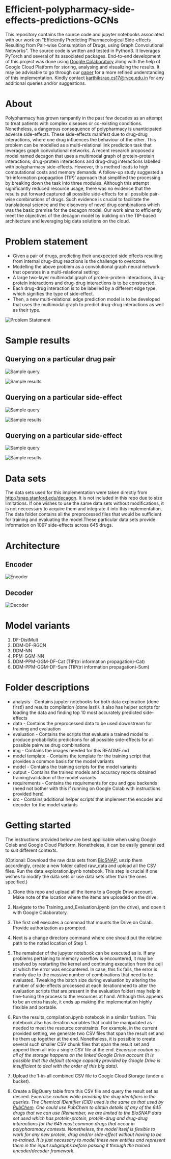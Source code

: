 # Efficient-polypharmacy-side-effects-predictions-GCNs
 This repository contains the source code and jupyter notebooks associated with our work on "Efficiently Predicting Pharmacological Side-effects Resulting from Pair-wise  Consumption of Drugs, using Graph Convolutional Networks". The source code is written and tested in Python3. It leverages PyTorch and several of its associated packages. End-to-end development of this project was done using [Google Colaboratory](https://colab.research.google.com/) along with the help of Google Cloud Platform for storing, analysing and visualizing the results. It may be advisable to go through our [paper]() for a more refined understanding of this implementation. Kindly contact karthiksrao.cs17@rvce.edu.in for any additional queries and/or suggestions. 

# About 
 Polypharmacy has grown rampantly in the past few decades as an attempt to treat patients with complex diseases or co-existing conditions. Nonetheless, a dangerous consequence of polypharmacy is unanticipated adverse side-effects. These side-effects manifest due to drug-drug interactions, where one drug influences the behaviour of the other. This problem can be modelled as a multi-relational link prediction task that leverages graph convolutional networks. A recent research proposed a model named decagon that uses a multimodal graph of protein-protein interactions, drug-protein interactions and drug-drug interactions labelled with polypharmacy side-effects. However, this method leads to high computational costs and memory demands. A follow-up study suggested a ‘tri-information propagation (TIP)’ approach that simplified the processing by breaking down the task into three modules. Although this attempt significantly reduced resource usage, there was no evidence that the results put forward captured all possible side-effects for all possible pair-wise combinations of drugs. Such evidence is crucial to facilitate the translational science and the discovery of novel drug combinations which was the basic premise for the decagon model. Our work aims to efficiently meet the objectives of the decagon model by building on the TIP-based architecture and leveraging big data solutions on the cloud. 

# Problem statement 
* Given a pair of drugs, predicting their unexpected side effects resulting from internal drug-drug reactions is the challenge to overcome.
* Modelling the above problem as a convolutional graph neural network that operates in a multi-relational setting: 
 * A large two-layer multimodal graph of protein-protein interactions, drug-protein interactions and drug-drug interactions is to be constructed. 
 * Each drug-drug interaction is to be labelled by a different edge type, which signifies the type of side-effect. 
 *	Then, a new multi-relational edge prediction model is to be developed that uses the multimodal graph to predict drug-drug interactions as well as their type.
 
![Problem Statement](/img/problem_statement.png)

# Sample results
## Querying on a particular drug pair
![Sample query](/img/sample_query_1.png) 

![Sample results](/img/sample_query_results_1.png)  

## Querying on a particular side-effect 
![Sample query](/img/sample_query_2.png)  

![Sample results](/img/sample_query_results_2.png)  

## Querying on a particular side-effect 
![Sample query](/img/sample_query_3.png)  

![Sample results](/img/sample_query_results_3.png)  

# Data sets
The data sets used for this implementation were taken directly from http://snap.stanford.edu/decagon. It is not included in this repo due to size limitations. If one wishes to use the same data sets without modifications, it is not neccessary to acquire them and integrate it into this implementation. The data folder contains all the preprocessed files that would be sufficient for training and evaluating the model.These particular data sets provide information on 1097 side-effects across 645 drugs.  

# Architecture 

## Encoder 
![Encoder](/img/encoder.png)

## Decoder
![Decoder](/img/decoder.png)

# Model variants 
1. DF-DistMult
2. DDM-DF-RGCN
3. DDM-NN
4. PPM-GGM-NN
5. DDM-PPM-GGM-DF-Cat (TIP(tri information propagation)-Cat)
6. DDM-PPM-GGM-DF-Sum (TIP(tri information propagation)-Sum)

# Folder descriptions
* analysis - Contains jupyter notebooks for both data exploration (done first!) and results compilation (done last!). It also has helper scripts for loading the data and finding top 10 most accurately predicted side-effects
* data - Contains the preprocessed data to be used downstream for training and evaluation 
* evaluation - Contains the scripts that evaluate a trained model to produce probabilistic predictions for all possible side-effects for all possible pairwise drug combinations 
* img - Contains the images needed for this README.md
* model template - Contains the template for the training script that provides a common basis for the model variants
* model - Contains the training scripts for the model variants 
* output - Contains the trained models and accuracy reports obtained training/validation of the model variants 
* requirements - Contains the requirements for cpu and gpu backends (need not bother with this if running on Google Colab with instructions provided here)
* src - Contains additional helper scripts that implement the encoder and decoder for the model variants

# Getting started 
The instructions provided below are best applicable when using Google Colab and Google Cloud Platform. Nonetheless, it can be easily generalized to suit different contexts.

(Optional: Download the raw data sets from [BioSNAP](), unzip them accordingly, create a new folder called raw_data and upload all the CSV files. Run the data_exploration.ipynb notebook. This step is crucial if one wishes to modify the data sets or use data sets other than the ones specified.)

1. Clone this repo and upload all the items to a Google Drive account. Make note of the location where the items are uploaded on the drive.  

2. Navigate to the Training_and_Evaluation.ipynb (on the drive), and open it with Google Colaboratory.  

3. The first cell executes a commnad that mounts the Drive on Colab. Provide authorization as prompted.  

4. Next is a change directory command where one should put the relative path to the noted location of Step 1.  

5. The remainder of the jupyter notebook can be executed as is. If any problems pertaining to memory overflow is encountered, it may be resolved by restarting the   kernel and continuing execution from the cell at which the error was encountered. In case, this fix fails, the error is mainly due to the massive number of combinations that need to be evaluated. Tweaking the batch size during evaluation by altering the number of side-effects processed at each iteration(need to alter the evaluation scripts that are present in the evaluation folder) may help in fine-tuning the process to the resources at hand. Although this appears to be an extra hassle, it ends up making the implementation highly flexible and portable.

6. Run the results_compilation.ipynb notebook in a similar fashion. This notebook also has iteration variables that could be manipulated as needed to meet the resource constraints.  For example, in the current provided setting, we generate two CSV files that span the result set and tie them up together at the end. Nonetheless, it is possible to create several such smaller CSV chunk files that span the result set and append them all into a single CSV file at the end.
*Excercise caution as all of the storage happens on the linked Google Drive account (It is possible that the default storage capacity provided by Google Drive is insufficient to deal with the order of this big data).*

7. Upload the 1-in-all combined CSV file to Google Cloud Storage (under a bucket). 

8. Create a BigQuery table from this CSV file and query the result set as desired. 
*Excercise caution while providing the drug identifiers in the queries. The Chemical IDentifier (CID) used is the same as that used by [PubChem](). One could use PubChem to obtain details of any of the 645 drugs that we can use (Remember, we are limited to the BioSNAP data set used which has protein-protein, protein-drug and drug-drug interactions for the 645 most common drugs that occur in polypharamacy contexts. Nonetheless, the model itself is flexible to work for any new protein, drug and/or side-effect without having to be re-trained. It is just necessary to model these new entities and represent them in the input subgraphs before passing it through the trained encoder/decoder framework.*
